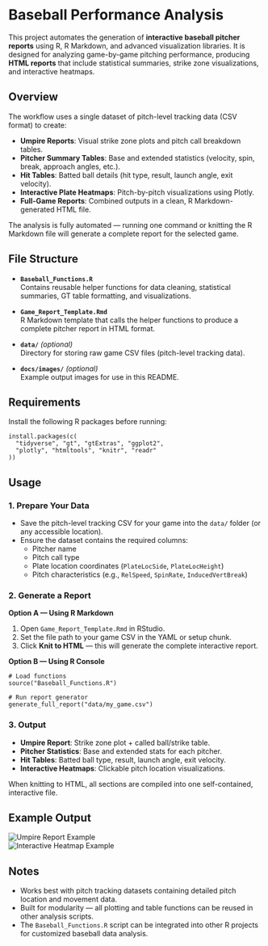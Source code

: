 # Baseball Performance Analysis

This project automates the generation of **interactive baseball pitcher reports** using R, R Markdown, and advanced visualization libraries. It is designed for analyzing game-by-game pitching performance, producing **HTML reports** that include statistical summaries, strike zone visualizations, and interactive heatmaps.

## Overview

The workflow uses a single dataset of pitch-level tracking data (CSV format) to create:
- **Umpire Reports**: Visual strike zone plots and pitch call breakdown tables.
- **Pitcher Summary Tables**: Base and extended statistics (velocity, spin, break, approach angles, etc.).
- **Hit Tables**: Batted ball details (hit type, result, launch angle, exit velocity).
- **Interactive Plate Heatmaps**: Pitch-by-pitch visualizations using Plotly.
- **Full-Game Reports**: Combined outputs in a clean, R Markdown-generated HTML file.

The analysis is fully automated — running one command or knitting the R Markdown file will generate a complete report for the selected game.

## File Structure

- **`Baseball_Functions.R`**  
  Contains reusable helper functions for data cleaning, statistical summaries, GT table formatting, and visualizations.

- **`Game_Report_Template.Rmd`**  
  R Markdown template that calls the helper functions to produce a complete pitcher report in HTML format.

- **`data/`** *(optional)*  
  Directory for storing raw game CSV files (pitch-level tracking data).

- **`docs/images/`** *(optional)*  
  Example output images for use in this README.

## Requirements

Install the following R packages before running:

    install.packages(c(
      "tidyverse", "gt", "gtExtras", "ggplot2",
      "plotly", "htmltools", "knitr", "readr"
    ))

## Usage

### 1. Prepare Your Data
- Save the pitch-level tracking CSV for your game into the `data/` folder (or any accessible location).
- Ensure the dataset contains the required columns:
  - Pitcher name
  - Pitch call type
  - Plate location coordinates (`PlateLocSide`, `PlateLocHeight`)
  - Pitch characteristics (e.g., `RelSpeed`, `SpinRate`, `InducedVertBreak`)

### 2. Generate a Report

**Option A — Using R Markdown**
1. Open `Game_Report_Template.Rmd` in RStudio.
2. Set the file path to your game CSV in the YAML or setup chunk.
3. Click **Knit to HTML** — this will generate the complete interactive report.

**Option B — Using R Console**

    # Load functions
    source("Baseball_Functions.R")

    # Run report generator
    generate_full_report("data/my_game.csv")

### 3. Output
- **Umpire Report**: Strike zone plot + called ball/strike table.
- **Pitcher Statistics**: Base and extended stats for each pitcher.
- **Hit Tables**: Batted ball type, result, launch angle, exit velocity.
- **Interactive Heatmaps**: Clickable pitch location visualizations.

When knitting to HTML, all sections are compiled into one self-contained, interactive file.

## Example Output

![Umpire Report Example](docs/images/umpire_report_example.png)  
![Interactive Heatmap Example](docs/images/heatmap_example.png)

## Notes
- Works best with pitch tracking datasets containing detailed pitch location and movement data.
- Built for modularity — all plotting and table functions can be reused in other analysis scripts.
- The `Baseball_Functions.R` script can be integrated into other R projects for customized baseball data analysis.
